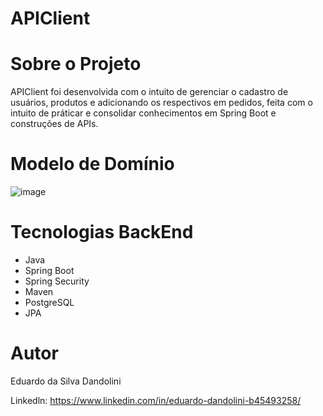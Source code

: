 # APIClient 

# Sobre o Projeto 

APIClient foi desenvolvida com o intuito de gerenciar o cadastro de usuários, produtos e adicionando os respectivos em pedidos, feita com o intuito de práticar e consolidar conhecimentos em Spring Boot e construções de APIs.

# Modelo de Domínio 
![image](https://github.com/EduardoDandolini/APIClientV2/assets/130665098/d071839f-6dc1-4a05-8acb-04b3f96f90b8)

# Tecnologias BackEnd
- Java
- Spring Boot
- Spring Security
- Maven
- PostgreSQL
- JPA

 # Autor
   Eduardo da Silva Dandolini
  
   Linkedln: https://www.linkedin.com/in/eduardo-dandolini-b45493258/
